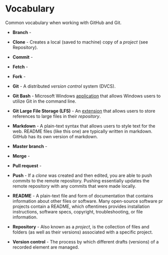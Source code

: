 # Vocabulary
Common vocabulary when working with GitHub and Git.

* **Branch** - 

* **Clone** - Creates a local (saved to machine) copy of a *project* (see Repository).
* **Commit** - 
* **Fetch** - 
* **Fork** -
* **Git** - A distributed *version control* system (DVCS).
* **Git Bash** - Microsoft Windows [application](https://gitforwindows.org/) that allows Windows users to utilize Git in the command line.
* **Git Large File Storage (LFS)** - An [extension](https://git-lfs.github.com/) that allows users to store references to large files in their *repository*.
* **Markdown** - A plain-text syntax that allows users to style text for the web. README files (like this one) are typically written in markdown. GitHub has its own version of markdown.
* **Master branch** - 
* **Merge** - 
* **Pull request** -
* **Push** - If a *clone* was created and then edited, you are able to push *commits* to the remote repository. Pushing essentially updates the remote repository with any commits that were made locally.
* **README** - A plain-text file and form of documentation that contains information about other files or software. Many open-source software pr projects contain a README, which oftentimes provides installation instructions, software specs, copyright, troubleshooting, or file information.
* **Repository** - Also known as a *project*, is the collection of files and folders (as well as their versions) associated with a specific project.
* **Version control** - The process by which different drafts (versions) of a recorded element are managed.
